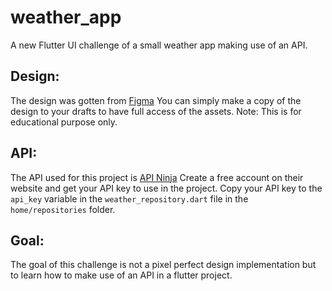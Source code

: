 # weather_app

A new Flutter UI challenge of a small weather app making use of an API.



## Design:
The design was gotten from [Figma](https://www.figma.com/community/file/1100826294536456295/weather-app-ui-design)
You can simply make a copy of the design to your drafts to have full access of the assets.
Note: This is for educational purpose only. 

## API:
The API used for this project is [API Ninja](https://api-ninjas.com/)
Create a free account on their website and get your API key to use in the project.
Copy your API key to the `api_key` variable in the `weather_repository.dart` file in the `home/repositories` folder.

## Goal:
The goal of this challenge is not a pixel perfect design implementation but to learn how to make use of an API in a flutter project.
